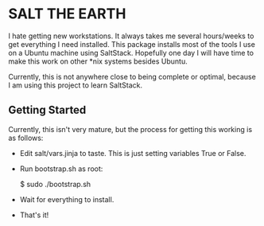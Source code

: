 # SALT THE EARTH

I hate getting new workstations. It always takes me several
hours/weeks to get everything I need installed. This package installs
most of the tools I use on a Ubuntu machine using SaltStack. Hopefully
one day I will have time to make this work on other *nix systems
besides Ubuntu.

Currently, this is not anywhere close to being complete or optimal,
because I am using this project to learn SaltStack.

## Getting Started

Currently, this isn't very mature, but the process for getting this
working is as follows:

- Edit salt/vars.jinja to taste. This is just setting variables True or
  False.

- Run bootstrap.sh as root:

  $ sudo ./bootstrap.sh

- Wait for everything to install.

- That's it!